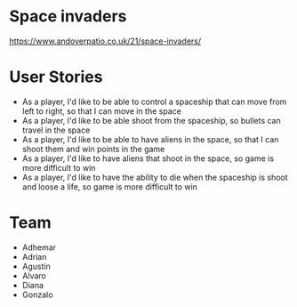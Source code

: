 # Space invaders

https://www.andoverpatio.co.uk/21/space-invaders/

# User Stories

- As a player, I'd like to be able to control a spaceship that can move from left to right, so that I can move in the space
- As a player, I'd like to be able shoot from the spaceship, so bullets can travel in the space
- As a player, I'd like to be able to have aliens in the space, so that I can shoot them and win points in the game
- As a player, I'd like to have aliens that shoot in the space, so game is more difficult to win
- As a player, I'd like to have the ability to die when the spaceship is shoot and loose a life, so game is more difficult to win

# Team

- Adhemar
- Adrian
- Agustin
- Alvaro
- Diana
- Gonzalo